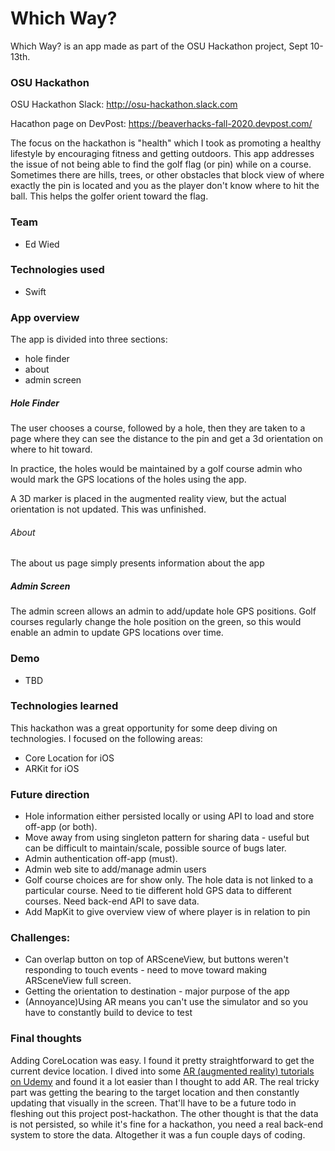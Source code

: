 # Which Way?
Which Way? is an app made as part of the OSU Hackathon project, Sept 10-13th.


### OSU Hackathon
OSU Hackathon Slack: http://osu-hackathon.slack.com

Hacathon page on DevPost: https://beaverhacks-fall-2020.devpost.com/

The focus on the hackathon is "health" which I took as promoting a healthy lifestyle by encouraging fitness and getting outdoors.  This app addresses the issue of not being able to find the golf flag (or pin) while on a course.  Sometimes there are hills, trees, or other obstacles that block view of where exactly the pin is located and you as the player don't know where to hit the ball.  This helps the golfer orient toward the flag.

### Team
* Ed Wied


### Technologies used
* Swift


### App overview
The app is divided into three sections:
* hole finder
* about
* admin screen

##### Hole Finder
The user chooses a course, followed by a hole, then they are taken to a page where they can see the distance to the pin and get a 3d orientation on where to hit toward.

In practice, the holes would be maintained by a golf course admin who would mark the GPS locations of the holes using the app.

A 3D marker is placed in the augmented reality view, but the actual orientation is not updated.  This was unfinished.

###### About
The about us page simply presents information about the app

##### Admin Screen
The admin screen allows an admin to add/update hole GPS positions.  Golf courses regularly change the hole position on the green, so this would enable an admin to update GPS locations over time.


### Demo
* TBD


### Technologies learned
This hackathon was a great opportunity for some deep diving on technologies.  I focused on the following areas:
* Core Location for iOS
* ARKit for iOS


### Future direction
* Hole information either persisted locally or using API to load and store off-app (or both).
* Move away from using singleton pattern for sharing data - useful but can be difficult to maintain/scale, possible source of bugs later.
* Admin authentication off-app (must).
* Admin web site to add/manage admin users
* Golf course choices are for show only.  The hole data is not linked to a particular course.  Need to tie different hold GPS data to different courses.  Need back-end API to save data.
* Add MapKit to give overview view of where player is in relation to pin


### Challenges:
* Can overlap button on top of ARSceneView, but buttons weren't responding to touch events - need to move toward making ARSceneView full screen.  
* Getting the orientation to destination - major purpose of the app
* (Annoyance)Using AR means you can't use the simulator and so you have to constantly build to device to test


### Final thoughts
Adding CoreLocation was easy.  I found it pretty straightforward to get the current device location.  I dived into some [AR (augmented reality) tutorials on Udemy](https://www.udemy.com/course/ios-augmented-reality-the-complete-course-on-arkit/) and found it a lot easier than I thought to add AR.  The real tricky part was getting the bearing to the target location and then constantly updating that visually in the screen.  That'll have to be a future todo in fleshing out this project post-hackathon.  The other thought is that the data is not persisted, so while it's fine for a hackathon, you need a real back-end system to store the data.  Altogether it was a fun couple days of coding.

